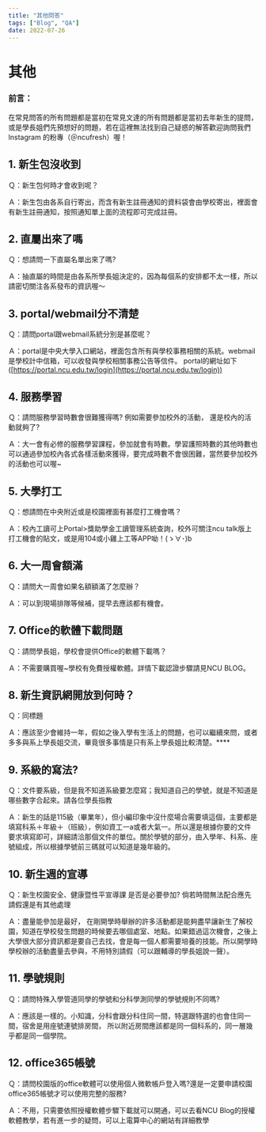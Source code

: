 ```yaml
---
title: "其他問答"
tags: ["Blog", "QA"]
date: 2022-07-26
---
```

# 其他

### 前言：

在常見問答的所有問題都是當初在常見文達的所有問題都是當初去年新生的提問，或是學長姐們先預想好的問題，若在這裡無法找到自己疑惑的解答歡迎詢問我們 Instagram 的粉專（＠ncufresh）喔！

## 1. **新生包沒收到**

Ｑ：新生包何時才會收到呢？

Ａ：新生包由各系自行寄出，而含有新生註冊通知的資料袋會由學校寄出，裡面會有新生註冊通知，按照通知單上面的流程即可完成註冊。

## 2. **直屬出來了嗎**

Ｑ：想請問一下直屬名單出來了嗎?

Ａ：抽直屬的時間是由各系所學長姐決定的，因為每個系的安排都不太一樣，所以請密切關注各系發布的資訊喔～

## 3. **portal/webmail分不清楚**

Ｑ：請問portal跟webmail系統分別是甚麼呢？

Ａ：portal是中央大學入口網站，裡面包含所有與學校事務相關的系統。webmail是學校計中信箱，可以收發與學校相關事務公告等信件。 portal的網址如下([https://portal.ncu.edu.tw/login](https://portal.ncu.edu.tw/login))

## 4. **服務學習**

Ｑ：請問服務學習時數會很難獲得嗎? 例如需要參加校外的活動， 還是校內的活動就夠了?

Ａ：大一會有必修的服務學習課程，參加就會有時數。學習護照時數的其他時數也可以通過參加校內各式各樣活動來獲得，要完成時數不會很困難，當然要參加校外的活動也可以喔~

## 5. **大學打工**

Ｑ：想請問在中央附近或是校園裡面有甚麼打工機會嗎？

Ａ：校內工讀可上Portal>獎助學金工讀管理系統查詢，校外可關注ncu talk版上打工機會的貼文，或是用104或小雞上工等APP呦！(ゝ∀･)b

## 6. **大一周會額滿**

Ｑ：請問大一周會如果名額額滿了怎麼辦？

Ａ：可以到現場排隊等候補，提早去應該都有機會。

## 7. **Office的軟體下載問題**

Ｑ：請問學長姐，學校會提供Office的軟體下載嗎？

Ａ：不需要購買喔~學校有免費授權軟體。詳情下載認證步驟請見NCU BLOG。

## 8. **新生資訊網開放到何時？**

Ｑ：同標題

Ａ：應該至少會維持一年，假如之後入學有生活上的問題，也可以繼續來問，或者多多與系上學長姐交流，畢竟很多事情是只有系上學長姐比較清楚。****

## 9. **系級的寫法?**

Ｑ：文件要系級，但是我不知道系級要怎麼寫；我知道自己的學號，就是不知道是哪些數字合起來。請各位學長指教

Ａ：新生的話是115級（畢業年），但小編印象中沒什麼場合需要填這個，主要都是填寫科系＋年級＋（班級），例如資工一a或者大氣一。所以還是根據你要的文件要求填寫即可，詳細請洽那個文件的單位。關於學號的部分，由入學年、科系、座號組成，所以根據學號前三碼就可以知道是幾年級的。

## 10. **新生週的宣導**

Ｑ：新生校園安全、健康暨性平宣導課
是否是必要參加?
倘若時間無法配合應先請假還是有其他處理

Ａ：盡量能參加是最好， 在剛開學時舉辦的許多活動都是能夠盡早讓新生了解校園，知道在學校發生問題的時候要去哪個處室、地點。如果錯過這次機會，之後上大學很大部分資訊都是要自己去找，會是每一個人都需要培養的技能。所以開學時學校辦的活動盡量去參與，不用特別請假（可以跟輔導的學長姐說一聲）。

## 11. **學號規則**

Ｑ：請問特殊入學管道同學的學號和分科學測同學的學號規則不同嗎?

Ａ：應該是一樣的。小知識，分科會跟分科住同一間，特選跟特選的也會住同一間，宿舍是用座號連號排房間， 所以附近房間應該都是同一個科系的，同一層幾乎都是同一個學院。

## 12. **office365帳號**

Ｑ：請問校園版的office軟體可以使用個人微軟帳戶登入嗎?還是一定要申請校園office365帳號才可以使用完整的服務?

Ａ：不用，只需要依照授權軟體步驟下載就可以開通，可以去看NCU Blog的授權軟體教學，若有進一步的疑問，可以上電算中心的網站有詳細教學
